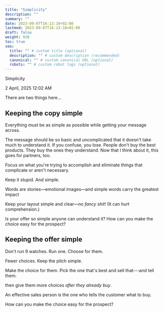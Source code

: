 ```yaml
---
title: "Simplicity"
description: ""
summary: ""
date: 2023-09-07T16:13:18+02:00
lastmod: 2023-09-07T16:13:18+02:00
draft: false
weight: 910
toc: true
seo:
  title: "" # custom title (optional)
  description: "" # custom description (recommended)
  canonical: "" # custom canonical URL (optional)
  robots: "" # custom robot tags (optional)
---
```


Simplicity

2 April, 2025
12:02 AM

There are two things here…

## Keeping the copy simple

Everything must be as simple as possible while getting your message across.

The message should be so basic and uncomplicated that it doesn't take much to understand it. If you confuse, you lose. People don't buy the best products. They buy the ones they understand. Now that I think about it, this goes for partners, too.



Focus on what you're trying to accomplish and eliminate things that complicate or aren't necessary.

Keep it stupid. And simple.

Words are stories&mdash;emotional images&mdash;and simple words carry the greatest impact

Keep your layout simple and clear&mdash;*no fancy shit!* (It can hurt comprehension.)

Is your offer so simple anyone can understand it? How can you make the choice easy for the prospect?


## Keeping the offer simple

Don't run 9 watches. Run one. Choose for them.

Fewer choices. Keep the pitch simple.

Make the choice for them. Pick the one that's best and sell that---and tell them.

then give them more choices *after they already buy*.

An effective sales person is the one who tells the customer what to buy.

How can you make the choice easy for the prospect?
